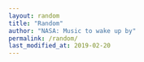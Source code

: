 ```yaml
---
layout: random
title: "Random"
author: "NASA: Music to wake up by"
permalink: /random/
last_modified_at: 2019-02-20
---
```

